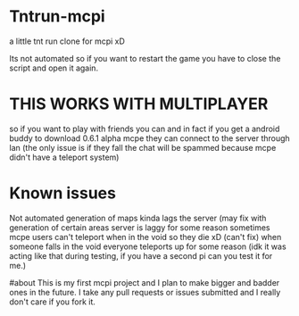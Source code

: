 # Tntrun-mcpi
a little tnt run clone for mcpi xD

Its not automated so if you want to restart the game you have to close the script and open it again. 
# THIS WORKS WITH MULTIPLAYER 
so if you want to play with friends you can and in fact if you get a android buddy to download 0.6.1 alpha mcpe they can connect to the server through lan 
(the only issue is if they fall the chat will be spammed because mcpe didn't have a teleport system)

# Known issues
Not automated
generation of maps kinda lags the server (may fix with generation of certain areas
server is laggy for some reason sometimes 
mcpe users can't teleport when in the void so they die xD (can't fix)
when someone falls in the void everyone teleports up for some reason (idk it was acting like that during testing, if you have a second pi can you test it for me.)

#about
This is my first mcpi project and I plan to make bigger and badder ones in the future. I take any pull requests or issues submitted and I really don't care if you fork it. 
